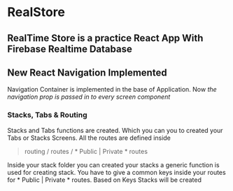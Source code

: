 # RealStore

## RealTime Store is a practice React App With Firebase Realtime Database

## New React Navigation Implemented

Navigation Container is implemented in the base of Application. Now *the navigation prop is passed in to every screen component*

### Stacks, Tabs & Routing

Stacks and Tabs functions are created. Which you can you to created your Tabs or Stacks Screens. All the routes are defined inside 
> routing / routes / * Public | Private * routes

Inside your stack folder you can created your stacks a generic function is used for creating stack. You have to give a common keys inside your routes for * Public | Private * routes. Based on Keys Stacks will be created